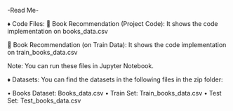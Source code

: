 -Read Me-
 
♦	Code Files:
	Book Recommendation (Project Code):
It shows the code implementation on books_data.csv

	Book Recommendation (on Train Data):
It shows the code implementation on train_books_data.csv

Note: You can run these files in Jupyter Notebook.

♦	Datasets:
          You can find the datasets in the following files in the zip folder:

•	Books Dataset:      Books_data.csv
•	Train Set:          Train_books_data.csv
•	Test Set:           Test_books_data.csv
